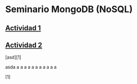 # Seminario MongoDB (NoSQL)

## [Actividad 1](https://github.com/exequielhernando/Seminario-mongoDB/blob/main/actividad1.md)

## [Actividad 2](https://github.com/exequielhernando/Seminario-mongoDB/blob/main/actividad1.md)

[asd][1]




asda
a
a
a
a
a
a
a
a
a
a
a

[1]
